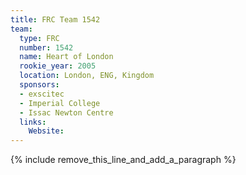 ```yaml
---
title: FRC Team 1542
team:
  type: FRC
  number: 1542
  name: Heart of London
  rookie_year: 2005
  location: London, ENG, Kingdom
  sponsors:
  - exscitec
  - Imperial College
  - Issac Newton Centre
  links:
    Website:
---
```


{% include remove_this_line_and_add_a_paragraph %}